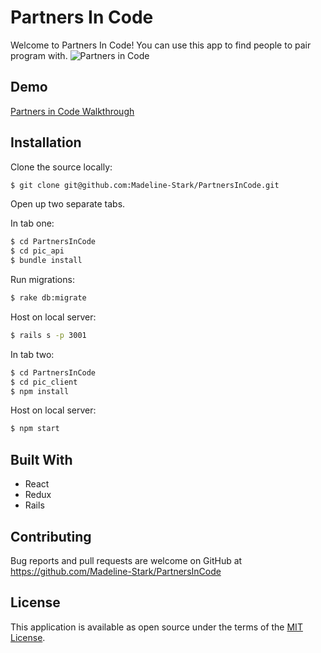 # Partners In Code

Welcome to Partners In Code! You can use this app to find people to pair program with.
![Partners in Code](https://i.imgur.com/N1aj16Y.jpg)

## Demo

[Partners in Code Walkthrough](https://youtu.be/OBEtTAr_Otg)

## Installation

Clone the source locally:

```sh
$ git clone git@github.com:Madeline-Stark/PartnersInCode.git
```

Open up two separate tabs.

In tab one:

```sh
$ cd PartnersInCode
$ cd pic_api
$ bundle install
```
Run migrations:
```sh
$ rake db:migrate
```
Host on local server:
```sh
$ rails s -p 3001
```

In tab two:

```sh
$ cd PartnersInCode
$ cd pic_client
$ npm install
```
Host on local server:
```sh
$ npm start
```

## Built With

* React
* Redux
* Rails

## Contributing

Bug reports and pull requests are welcome on GitHub at https://github.com/Madeline-Stark/PartnersInCode

## License

This application is available as open source under the terms of the [MIT License](https://opensource.org/licenses/MIT).
